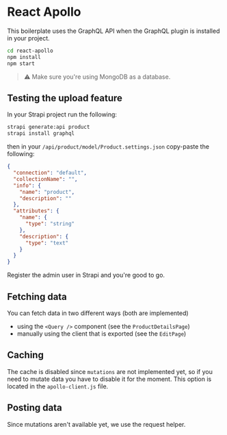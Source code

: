 # React Apollo

This boilerplate uses the GraphQL API when the GraphQL plugin is installed in your project.

``` bash
cd react-apollo
npm install
npm start
```

> ⚠️  Make sure you're using MongoDB as a database.


## Testing the upload feature

In your Strapi project run the following:

```bash
strapi generate:api product
strapi install graphql
```

then in your `/api/product/model/Product.settings.json` copy-paste the following:

```json
{
  "connection": "default",
  "collectionName": "",
  "info": {
    "name": "product",
    "description": ""
  },
  "attributes": {
    "name": {
      "type": "string"
    },
    "description": {
      "type": "text"
    }
  }
}
```
Register the admin user in Strapi and you're good to go.

## Fetching data

You can fetch data in two different ways (both are implemented)
- using the `<Query />` component (see the `ProductDetailsPage`)
- manually using the client that is exported (see the `EditPage`)

## Caching

The cache is disabled since `mutations` are not implemented yet, so if you need to mutate data you have to disable it for the moment.
This option is located in the `apollo-client.js` file.

## Posting data

Since mutations aren't available yet, we use the request helper.
